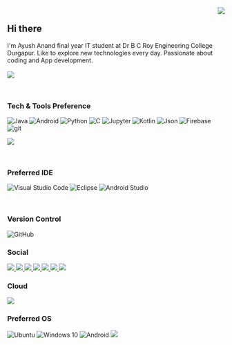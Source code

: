 ## <p align="right">![](https://komarev.com/ghpvc/?username=akayush1108&color=red)</p> Hi there 


I'm Ayush Anand final year IT student at Dr B C Roy Engineering College Durgapur. Like to explore new technologies every day. Passionate about coding and App development.
<br><br>
<a href="https://github.com/akayush1108/github-readme-stats">
<img align="center" SRC="https://github-readme-stats.vercel.app/api?username=akayush1108&show_icons=true&hide=contribs,prs&cache_seconds=86400&theme=material-palenight"/>
</a>

<br>

### Tech & Tools Preference

<img alt="Java" src="https://img.shields.io/badge/Java-ED8B00?style=for-the-badge&logo=java&logoColor=white" /> <img alt="Android" src="https://img.shields.io/badge/Android-3DDC84?style=for-the-badge&logo=android&logoColor=white" /> <img alt="Python" src="https://img.shields.io/badge/python%20-%2314354C.svg?&style=for-the-badge&logo=python&logoColor=white"/> <img alt="C" src="https://img.shields.io/badge/C-00599C?style=for-the-badge&logo=c&logoColor=white"/> <img alt="Jupyter" src="https://img.shields.io/badge/Jupyter%20-%23F37626.svg?&style=for-the-badge&logo=Jupyter&logoColor=white" /> <img alt="Kotlin" src="https://img.shields.io/badge/Kotlin-0095D5?&style=for-the-badge&logo=kotlin&logoColor=white" /> <img alt="Json" src="https://img.shields.io/badge/json-5E5C5C?style=for-the-badge&logo=json&logoColor=white" /> <img alt="Firebase" src="https://img.shields.io/badge/firebase-ffca28?style=for-the-badge&logo=firebase&logoColor=black"  /> <img alt= "git" src="https://img.shields.io/badge/GIT-E44C30?style=for-the-badge&logo=git&logoColor=white">



<a href="https://github.com/akayush1108/github-readme-stats"><img align="center" src="https://github-readme-stats.vercel.app/api/top-langs/?username=akayush1108&layout=compact&theme=material-palenight" /></a>

<br>

### Preferred IDE

<img alt="Visual Studio Code" src="https://img.shields.io/badge/Visual_Studio_Code-0078D4?style=for-the-badge&logo=visual%20studio%20code&logoColor=white" /> <img alt="Eclipse" src="https://img.shields.io/badge/Eclipse-2C2255?style=for-the-badge&logo=eclipse&logoColor=white" /> <img alt="Android Studio" src="https://img.shields.io/badge/Android_Studio-3DDC84?style=for-the-badge&logo=android-studio&logoColor=white" />

<br>

### Version Control

<img alt="GitHub" src="https://img.shields.io/badge/github%20-%23121011.svg?&style=for-the-badge&logo=github&logoColor=white"/> 

<br>

### Social
<a href="https://www.linkedin.com/in/akayush1108/" >
  <img src="https://img.shields.io/badge/LinkedIn-0077B5?style=for-the-badge&logo=linkedin&logoColor=white" />
</a> 
<a href="https://leetcode.com/akayush1108/"> 
  <img src="https://img.shields.io/badge/-LeetCode-FFA116?style=for-the-badge&logo=LeetCode&logoColor=black" /> 
</a>
<a href="https://www.codechef.com/users/akayush1108/"> 
  <img src="https://img.shields.io/badge/CodeChef-783F04?style=for-the-badge&logo=CodeChef&logoColor=white" /> 
</a> 
<a href="https://www.hackerrank.com/akayush1108"> 
  <img src="https://img.shields.io/badge/-Hackerrank-2EC866?style=for-the-badge&logo=HackerRank&logoColor=white" /> 
</a> 

<a href="https://www.facebook.com/akayush1108/">
  <img src="https://img.shields.io/badge/Facebook-1877F2?style=for-the-badge&logo=facebook&logoColor=white" /> 
</a>  
<a href="https://www.instagram.com/ak.ayush1108/">
  <img src="https://img.shields.io/badge/Instagram-cd486b?style=for-the-badge&logo=instagram&logoColor=white" /> 
</a> 
<a href="mailto:ayush.anand6102000@gmail.com">
  <img src="https://img.shields.io/badge/Gmail-D14836?style=for-the-badge&logo=gmail&logoColor=white" /> 
</a> 

<br>

### Cloud 

<img src="https://img.shields.io/badge/Google_Cloud-4285F4?style=for-the-badge&logo=google-cloud&logoColor=white" />

<br>

### Preferred OS
<img alt="Ubuntu" src="https://img.shields.io/badge/Ubuntu-E95420?style=for-the-badge&logo=ubuntu&logoColor=white" /> <img alt="Windows 10" src="https://img.shields.io/badge/Windows-0078D6?style=for-the-badge&logo=windows&logoColor=white" /> <img alt="Android" src="https://img.shields.io/badge/Android-3DDC84?style=for-the-badge&logo=android&logoColor=white" /> <img src="https://img.shields.io/badge/Arch_Linux-1793D1?style=for-the-badge&logo=arch-linux&logoColor=white" />
